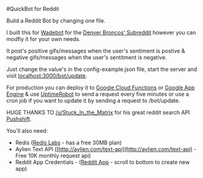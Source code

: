 #QuickBot for Reddit

Build a Reddit Bot by changing one file.

I built this for [Wadebot](reddit.com/r/wadebot) for the [Denver Broncos' Subreddit](https://www.reddit.com/r/denverbroncos) however you can modfiy it for your own needs.

It post's positive gifs/messages when the user's sentiment is postive & negative gifs/messages when the user's sentitment is negative.

Just change the value's in the config-example.json file, start the server and visit [localhost:3000/bot/update](localhost:3000/bot/update).

For production you can deploy it to [Google Cloud Functions](https://cloud.google.com/functions/) or [Google App Engine](https://cloud.google.com/nodejs/) & use [UptimeRobot](https://uptimerobot.com/) to send a request every five minutes or use a cron job if you want to update it by sending a request to /bot/update.

HUGE THANKS TO [/u/Stuck_In_the_Matrix](https://www.reddit.com/user/Stuck_In_the_Matrix) for his great reddit search API [Pushshift](https://pushshift.io/enhancing-reddit-api-and-search/).

You'll also need:

- Redis ([Redis Labs](https://redislabs.com) - has a free 30MB plan)
- Aylien Text API ([http://aylien.com/text-api](http://aylien.com/text-api) - Free 10K monthly request api)
- Reddit App Credentials - ([Reddit App](https://www.reddit.com/prefs/apps/) - scroll to bottom to create new app)
